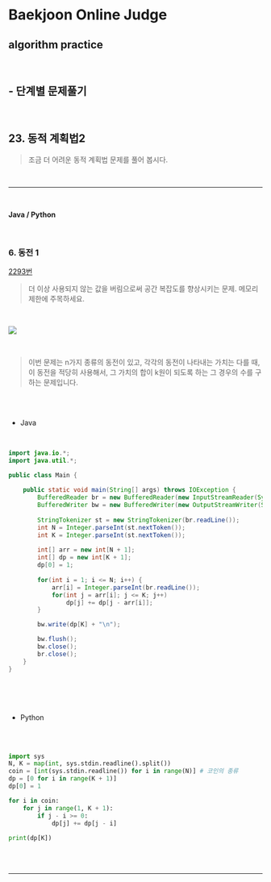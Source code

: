 # Baekjoon Online Judge

## algorithm practice
<br>

## - 단계별 문제풀기
<br>

## 23. 동적 계획법2

> 조금 더 어려운 동적 계획법 문제를 풀어 봅시다.

<br>

---

<br>

**Java / Python**

<br>

### 6. 동전 1
[2293번](https://www.acmicpc.net/problem/2293) 
> 더 이상 사용되지 않는 값을 버림으로써 공간 복잡도를 향상시키는 문제. 메모리 제한에 주목하세요.

<br>

![](https://images.velog.io/images/jini_eun/post/5c00872d-be2b-40d3-a859-264d5aac1797/image.png)

<br>

> 이번 문제는 n가지 종류의 동전이 있고, 각각의 동전이 나타내는 가치는 다를 때, 이 동전을 적당히 사용해서, 그 가치의 합이 k원이 되도록 하는 그 경우의 수를 구하는 문제입니다.

<br><br>

- Java

<br>

```java
import java.io.*;
import java.util.*;

public class Main {
    
	public static void main(String[] args) throws IOException {
		BufferedReader br = new BufferedReader(new InputStreamReader(System.in));
		BufferedWriter bw = new BufferedWriter(new OutputStreamWriter(System.out));
        
		StringTokenizer st = new StringTokenizer(br.readLine());           
		int N = Integer.parseInt(st.nextToken());
		int K = Integer.parseInt(st.nextToken());
        
		int[] arr = new int[N + 1];
		int[] dp = new int[K + 1];
		dp[0] = 1;
                  
		for(int i = 1; i <= N; i++) {  
			arr[i] = Integer.parseInt(br.readLine());   
			for(int j = arr[i]; j <= K; j++)
				dp[j] += dp[j - arr[i]];
		}

		bw.write(dp[K] + "\n");

		bw.flush();
		bw.close();
		br.close();
	}
}
```


<br><br><br>

- Python 

<br><br>

```python
import sys
N, K = map(int, sys.stdin.readline().split())
coin = [int(sys.stdin.readline()) for i in range(N)] # 코인의 종류
dp = [0 for i in range(K + 1)]
dp[0] = 1

for i in coin:
    for j in range(1, K + 1):
        if j - i >= 0:
            dp[j] += dp[j - i]
            
print(dp[K])
```

<br><br>

---

<br>
